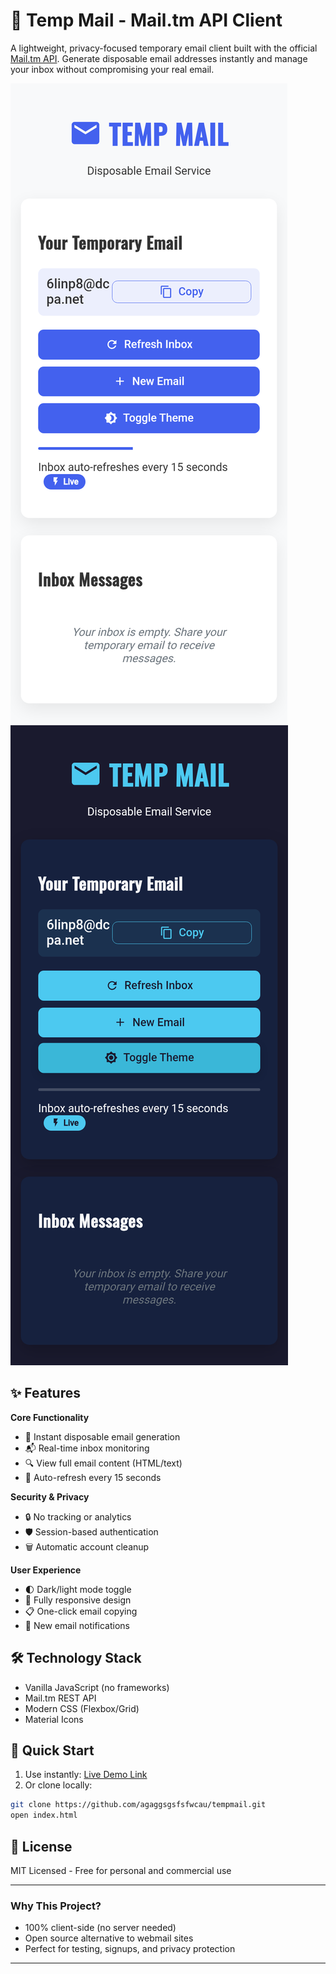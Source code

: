 # 📧 Temp Mail - Mail.tm API Client  

A lightweight, privacy-focused temporary email client built with the official [Mail.tm API](https://docs.mail.tm/). Generate disposable email addresses instantly and manage your inbox without compromising your real email.

![Demo Screenshot](screenshot.png)![Demo Screenshot](darkscreenshot.png)

## ✨ Features

**Core Functionality**
- 🚀 Instant disposable email generation
- 📬 Real-time inbox monitoring
- 🔍 View full email content (HTML/text)
- 🔄 Auto-refresh every 15 seconds

**Security & Privacy**
- 🔒 No tracking or analytics
- 🛡️ Session-based authentication
- 🗑️ Automatic account cleanup

**User Experience**
- 🌓 Dark/light mode toggle
- 📱 Fully responsive design
- 📋 One-click email copying
- 🔔 New email notifications

## 🛠️ Technology Stack
- Vanilla JavaScript (no frameworks)
- Mail.tm REST API
- Modern CSS (Flexbox/Grid)
- Material Icons

## 🚀 Quick Start
1. Use instantly: [Live Demo Link](https://agaggsgsfsfwcau.github.io/tempmail/)
2. Or clone locally:
```bash
git clone https://github.com/agaggsgsfsfwcau/tempmail.git
open index.html
```

## 📜 License
MIT Licensed - Free for personal and commercial use

---

### Why This Project?
- 100% client-side (no server needed)
- Open source alternative to webmail sites
- Perfect for testing, signups, and privacy protection

---
